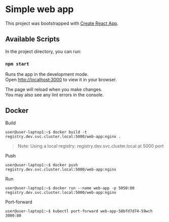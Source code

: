 # Simple web app

This project was bootstrapped with [Create React App](https://github.com/facebook/create-react-app).

## Available Scripts

In the project directory, you can run:

### `npm start`

Runs the app in the development mode.\
Open [http://localhost:3000](http://localhost:3000) to view it in your browser.

The page will reload when you make changes.\
You may also see any lint errors in the console.


## Docker

Build

```console
user@user-laptop1:~$ docker build -t registry.dev.svc.cluster.local:5000/web-app:nginx .
```

> Note: Using a local registry: registry.dev.svc.cluster.local at 5000 port

Push 

```console
user@user-laptop1:~$ docker push registry.dev.svc.cluster.local:5000/web-app:nginx
```
Run

```console
user@user-laptop1:~$ docker run --name web-app -p 5050:80 registry.dev.svc.cluster.local:5000/web-app:nginx
```


Port-forward

```console
user@user-laptop1:~$ kubectl port-forward web-app-58bfd7d74-59wch 3000:80
```